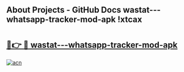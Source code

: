 ## About Projects - GitHub Docs wastat---whatsapp-tracker-mod-apk !xtcax

# <h2><a href="https://andorid.site?title=wastat---whatsapp-tracker-mod-apk&ref=14PRO">🔗👉 🔴 wastat---whatsapp-tracker-mod-apk</a></h2>

[![acn](https://github.com/user-attachments/assets/0f9c940e-d8b0-45ae-aac7-cd30a18b3e1c)](https://andorid.site?title=wastat---whatsapp-tracker-mod-apk&ref=14PRO)

